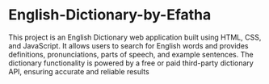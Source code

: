 # English-Dictionary-by-Efatha
This project is an English Dictionary web application built using HTML, CSS, and JavaScript. It allows users to search for English words and provides definitions, pronunciations, parts of speech, and example sentences. The dictionary functionality is powered by a free or paid third-party dictionary API, ensuring accurate and reliable results

